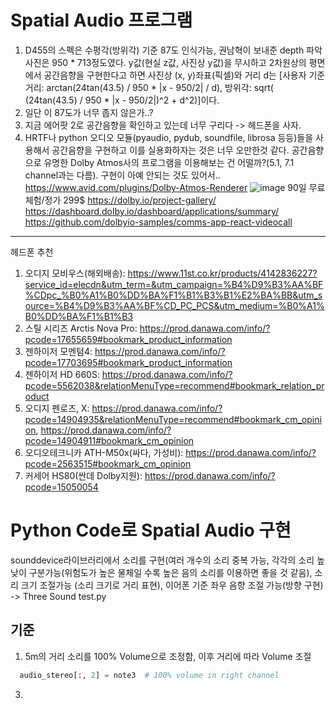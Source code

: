# Spatial Audio 프로그램 

1. D455의 스펙은 수평각(방위각) 기준 87도 인식가능, 권남혁이 보내준 depth 파악 사진은 950 * 713정도였다. y값(현실 z값, 사진상 y값)을 무시하고 2차원상의 평면에서 공간음향을 구현한다고 하면 사진상 (x, y)좌표(픽셀)와 거리 d는 [사용자 기준 거리: arctan(24tan(43.5) / 950 * |x - 950/2| / d), 방위각: sqrt( (24tan(43.5) / 950 * |x - 950/2|)^2 + d^2)]이다.
2. 일단 이 87도가 너무 좁지 않은가..?
3. 지금 에어팟 2로 공간음향을 확인하고 있는데 너무 구리다 -> 헤드폰을 사자.
4. HRTF나 python 오디오 모듈(pyaudio, pydub, soundfile, librosa 등등)들을 사용해서 공간음향을 구현하고 이를 실용화하자는 것은 너무 오만한것 같다. 공간음향으로 유명한 Dolby Atmos사의 프로그램을 이용해보는 건 어떨까?(5.1, 7.1 channel과는 다름). 구현이 아예 안되는 것도 있어서..
https://www.avid.com/plugins/Dolby-Atmos-Renderer
![image](https://github.com/KangJongHyun/DGIST_UGRP_VISION/assets/134807177/8325195b-1743-470f-b790-fb83f4ab18de)
90일 무료체험/정가 299$
https://dolby.io/project-gallery/
https://dashboard.dolby.io/dashboard/applications/summary/
https://github.com/dolbyio-samples/comms-app-react-videocall
----
헤드폰 추천
1. 오디지 모비우스(해외배송): https://www.11st.co.kr/products/4142836227?service_id=elecdn&utm_term=&utm_campaign=%B4%D9%B3%AA%BF%CDpc_%B0%A1%B0%DD%BA%F1%B1%B3%B1%E2%BA%BB&utm_source=%B4%D9%B3%AA%BF%CD_PC_PCS&utm_medium=%B0%A1%B0%DD%BA%F1%B1%B3
2. 스틸 시리즈 Arctis Nova Pro: https://prod.danawa.com/info/?pcode=17655659#bookmark_product_information
3. 젠하이저 모멘텀4: https://prod.danawa.com/info/?pcode=17703695#bookmark_product_information
4. 젠하이저 HD 660S: https://prod.danawa.com/info/?pcode=5562038&relationMenuType=recommend#bookmark_relation_product
5. 오디지 펜로즈, X: https://prod.danawa.com/info/?pcode=14904935&relationMenuType=recommend#bookmark_cm_opinion, https://prod.danawa.com/info/?pcode=14904911#bookmark_cm_opinion
6. 오디오테크니카 ATH-M50x(싸다, 가성비): https://prod.danawa.com/info/?pcode=2563515#bookmark_cm_opinion
7. 커세어 HS80(싼데 Dolby지원): https://prod.danawa.com/info/?pcode=15050054

# Python Code로 Spatial Audio 구현 
sounddevice라이브러리에서 소리를 구현(여러 개수의 소리 중복 가능, 각각의 소리 높 낮이 구분가능(위험도가 높은 물체일 수록 높은 음의 소리를 이용하면 좋을 것 같음), 소리 크기 조절가능 (소리 크기로 거리 표현), 이어폰 기준 좌우 음향 조절 가능(방향 구현) -> Three Sound test.py 

## 기준 
1. 5m의 거리 소리를 100% Volume으로 조정함, 이후 거리에 따라 Volume 조절
```py
  audio_stereo[:, 2] = note3  # 100% volume in right channel
```
3. 
